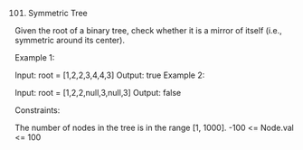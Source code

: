 101. Symmetric Tree

Given the root of a binary tree, check whether it is a mirror of itself (i.e., symmetric around its center).

 

Example 1:


Input: root = [1,2,2,3,4,4,3]
Output: true
Example 2:


Input: root = [1,2,2,null,3,null,3]
Output: false
 

Constraints:

The number of nodes in the tree is in the range [1, 1000].
-100 <= Node.val <= 100
 